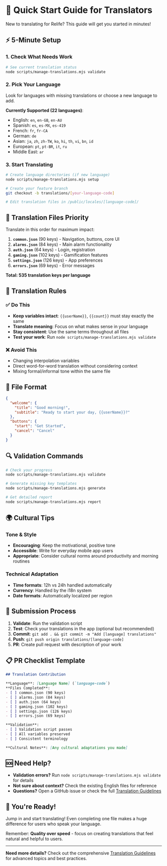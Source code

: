 # 🚀 Quick Start Guide for Translators

New to translating for Relife? This guide will get you started in minutes!

## ⚡ 5-Minute Setup

### 1. Check What Needs Work
```bash
# See current translation status
node scripts/manage-translations.mjs validate
```

### 2. Pick Your Language
Look for languages with missing translations or choose a new language to add.

**Currently Supported (22 languages)**:
- English: `en`, `en-GB`, `en-AU`
- Spanish: `es`, `es-MX`, `es-419`
- French: `fr`, `fr-CA`
- German: `de`
- Asian: `ja`, `zh`, `zh-TW`, `ko`, `hi`, `th`, `vi`, `bn`, `id`
- European: `pt`, `pt-BR`, `it`, `ru`
- Middle East: `ar`

### 3. Start Translating
```bash
# Create language directories (if new language)
node scripts/manage-translations.mjs setup

# Create your feature branch
git checkout -b translations/[your-language-code]

# Edit translation files in /public/locales/[language-code]/
```

## 📁 Translation Files Priority

Translate in this order for maximum impact:

1. **`common.json`** (90 keys) - Navigation, buttons, core UI
2. **`alarms.json`** (84 keys) - Main alarm functionality  
3. **`auth.json`** (64 keys) - Login, registration
4. **`gaming.json`** (102 keys) - Gamification features
5. **`settings.json`** (126 keys) - App preferences
6. **`errors.json`** (69 keys) - Error messages

**Total: 535 translation keys per language**

## 🎯 Translation Rules

### ✅ Do This
- **Keep variables intact**: `{{userName}}`, `{{count}}` must stay exactly the same
- **Translate meaning**: Focus on what makes sense in your language
- **Stay consistent**: Use the same terms throughout all files
- **Test your work**: Run `node scripts/manage-translations.mjs validate`

### ❌ Avoid This
- Changing interpolation variables
- Direct word-for-word translation without considering context
- Mixing formal/informal tone within the same file

## 📝 File Format
```json
{
  "welcome": {
    "title": "Good morning!",
    "subtitle": "Ready to start your day, {{userName}}?"
  },
  "buttons": {
    "start": "Get Started",
    "cancel": "Cancel"
  }
}
```

## 🔍 Validation Commands
```bash
# Check your progress
node scripts/manage-translations.mjs validate

# Generate missing key templates  
node scripts/manage-translations.mjs generate

# Get detailed report
node scripts/manage-translations.mjs report
```

## 🌍 Cultural Tips

### Tone & Style
- **Encouraging**: Keep the motivational, positive tone
- **Accessible**: Write for everyday mobile app users
- **Appropriate**: Consider cultural norms around productivity and morning routines

### Technical Adaptation
- **Time formats**: 12h vs 24h handled automatically
- **Currency**: Handled by the i18n system
- **Date formats**: Automatically localized per region

## 🚀 Submission Process

1. **Validate**: Run the validation script
2. **Test**: Check your translations in the app (optional but recommended)
3. **Commit**: `git add . && git commit -m "Add [language] translations"`
4. **Push**: `git push origin translations/[language-code]`
5. **PR**: Create pull request with description of your work

## 📋 PR Checklist Template

```markdown
## Translation Contribution

**Language**: [Language Name] (`language-code`)
**Files Completed**: 
- [ ] common.json (90 keys)
- [ ] alarms.json (84 keys)  
- [ ] auth.json (64 keys)
- [ ] gaming.json (102 keys)
- [ ] settings.json (126 keys)
- [ ] errors.json (69 keys)

**Validation**: 
- [ ] Validation script passes
- [ ] All variables preserved
- [ ] Consistent terminology

**Cultural Notes**: [Any cultural adaptations you made]
```

## 🆘 Need Help?

- **Validation errors?** Run `node scripts/manage-translations.mjs validate` for details
- **Not sure about context?** Check the existing English files for reference
- **Questions?** Open a GitHub issue or check the full [Translation Guidelines](../TRANSLATION_GUIDELINES.md)

## 🎉 You're Ready!

Jump in and start translating! Even completing one file makes a huge difference for users who speak your language.

Remember: **Quality over speed** - focus on creating translations that feel natural and helpful to users.

---

**Need more details?** Check out the comprehensive [Translation Guidelines](../TRANSLATION_GUIDELINES.md) for advanced topics and best practices.